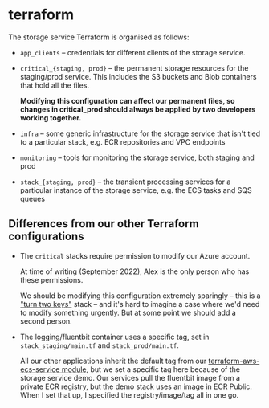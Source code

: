 # terraform

The storage service Terraform is organised as follows:

*   `app_clients` – credentials for different clients of the storage service.

*   `critical_{staging, prod}` – the permanent storage resources for the staging/prod service.
    This includes the S3 buckets and Blob containers that hold all the files.

    **Modifying this configuration can affect our permanent files, so changes in critical_prod should always be applied by two developers working together.**

*   `infra` – some generic infrastructure for the storage service that isn't tied to a particular stack, e.g. ECR repositories and VPC endpoints

*   `monitoring` – tools for monitoring the storage service, both staging and prod

*   `stack_{staging, prod}` – the transient processing services for a particular instance of the storage service, e.g. the ECS tasks and SQS queues

## Differences from our other Terraform configurations

*   The `critical` stacks require permission to modify our Azure account.

    At time of writing (September 2022), Alex is the only person who has these permissions.

    We should be modifying this configuration extremely sparingly – this is a ["turn two keys"](https://en.wikipedia.org/wiki/Two-man_rule) stack – and it's hard to imagine a case where we'd need to modify something urgently.
    But at some point we should add a second person.

*   The logging/fluentbit container uses a specific tag, set in `stack_staging/main.tf` and `stack_prod/main.tf`.

    All our other applications inherit the default tag from our [terraform-aws-ecs-service module](https://github.com/wellcomecollection/terraform-aws-ecs-service), but we set a specific tag here because of the storage service demo.
    Our services pull the fluentbit image from a private ECR registry, but the demo stack uses an image in ECR Public.
    When I set that up, I specified the registry/image/tag all in one go.

